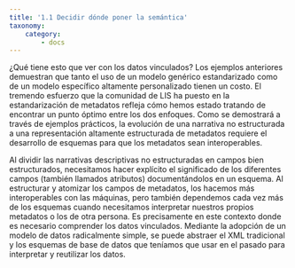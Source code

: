 ```yaml
---
title: '1.1 Decidir dónde poner la semántica'
taxonomy:
    category:
        - docs
---
```


¿Qué tiene esto que ver con los datos vinculados? Los ejemplos anteriores demuestran que tanto el uso de un modelo genérico estandarizado como de un modelo específico altamente personalizado tienen un costo. El tremendo esfuerzo que la comunidad de LIS ha puesto en la estandarización de metadatos refleja cómo hemos estado tratando de encontrar un punto óptimo entre los dos enfoques. Como se demostrará a través de ejemplos prácticos, la evolución de una narrativa no estructurada a una representación altamente estructurada de metadatos requiere el desarrollo de esquemas para que los metadatos sean interoperables.

Al dividir las narrativas descriptivas no estructuradas en campos bien estructurados, necesitamos hacer explícito el significado de los diferentes campos (también llamados atributos) documentándolos en un esquema. Al estructurar y atomizar los campos de metadatos, los hacemos más interoperables con las máquinas, pero también dependemos cada vez más de los esquemas cuando necesitamos interpretar nuestros propios metadatos o los de otra persona. Es precisamente en este contexto donde es necesario comprender los datos vinculados.
Mediante la adopción de un modelo de datos radicalmente simple, se puede abstraer el XML tradicional y los esquemas de base de datos que teníamos que usar en el pasado para interpretar y reutilizar los datos.

